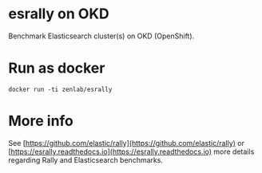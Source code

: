 # esrally on OKD

Benchmark Elasticsearch cluster(s) on OKD (OpenShift).

# Run as docker
```
docker run -ti zenlab/esrally
```

# More info

See [https://github.com/elastic/rally](https://github.com/elastic/rally) or [https://esrally.readthedocs.io](https://esrally.readthedocs.io) more details regarding Rally and Elasticsearch benchmarks.
